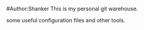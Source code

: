 #Author:Shanker
This is my personal git warehouse.



some useful configuration files and other tools.

